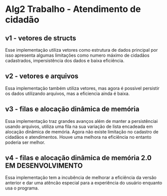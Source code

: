# Alg2 Trabalho - Atendimento de cidadão

## v1 - vetores de structs
Esse implementação utiliza vetores como estrutura de dados principal por isso apresenta algumas limitações como numero máximo de cidadãos cadastrados, impersistência dos dados e baixa eficiência.

## v2 - vetores e arquivos
Essa implementação também utiliza vetores, mas agora é possivel persistir os dados utilizando arquivos, mas a eficiencia ainda é baixa.

## v3 - filas e alocação dinâmica de memória
Essa implementação traz grandes avanços além de manter a persistênciai usando arquivos, utiliza uma fila na sua variação de lista encadeada em alocação dinâmica de memória. Agora não existe limitação no cadastro de cidadãos e atendimentos. Houve uma melhora na eficiência no entanto poderia ser melhor.

## v4 - filas e alocação dinâmica de memória 2.0 EM DESENVOLVIMENTO
Essa implementação tem a incubência de melhorar a eficiência da versão anterior e dar uma atêncão especial para a experiência do usuário enquanto usa o programa.
